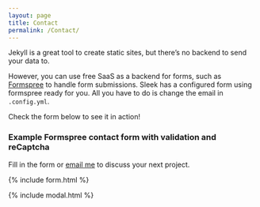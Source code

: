 ```yaml
---
layout: page
title: Contact
permalink: /Contact/
---
```


Jekyll is a great tool to create static sites, but there’s no backend to send your data to.

However, you can use free SaaS as a backend for forms, such as [Formspree](https://formspree.io/) to handle form submissions. Sleek has a configured form using formspree ready for you. All you have to do is change the email in `.config.yml`.

Check the form below to see it in action!

### Example Formspree contact form with validation and reCaptcha

Fill in the form or [email me](mailto:{{site.email}}) to discuss your next project.

{% include form.html %}

{% include modal.html %}
